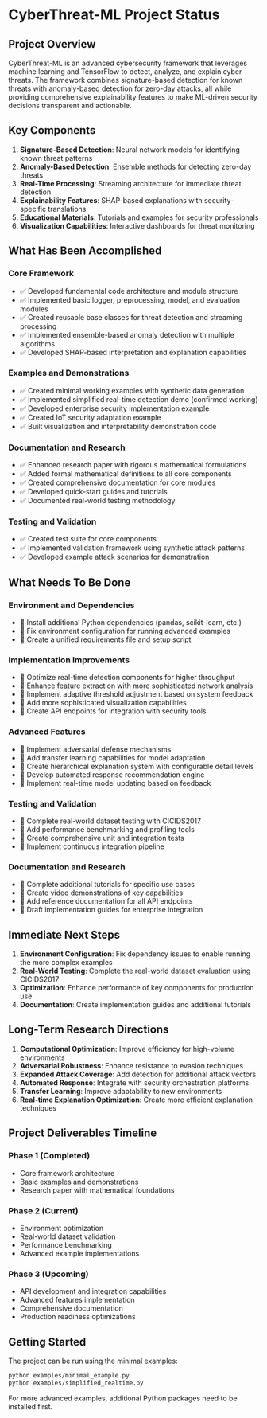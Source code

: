 # CyberThreat-ML Project Status

## Project Overview

CyberThreat-ML is an advanced cybersecurity framework that leverages machine learning and TensorFlow to detect, analyze, and explain cyber threats. The framework combines signature-based detection for known threats with anomaly-based detection for zero-day attacks, all while providing comprehensive explainability features to make ML-driven security decisions transparent and actionable.

## Key Components

1. **Signature-Based Detection**: Neural network models for identifying known threat patterns
2. **Anomaly-Based Detection**: Ensemble methods for detecting zero-day threats
3. **Real-Time Processing**: Streaming architecture for immediate threat detection
4. **Explainability Features**: SHAP-based explanations with security-specific translations
5. **Educational Materials**: Tutorials and examples for security professionals
6. **Visualization Capabilities**: Interactive dashboards for threat monitoring

## What Has Been Accomplished

### Core Framework 
- ✅ Developed fundamental code architecture and module structure
- ✅ Implemented basic logger, preprocessing, model, and evaluation modules
- ✅ Created reusable base classes for threat detection and streaming processing
- ✅ Implemented ensemble-based anomaly detection with multiple algorithms
- ✅ Developed SHAP-based interpretation and explanation capabilities

### Examples and Demonstrations
- ✅ Created minimal working examples with synthetic data generation
- ✅ Implemented simplified real-time detection demo (confirmed working)
- ✅ Developed enterprise security implementation example
- ✅ Created IoT security adaptation example
- ✅ Built visualization and interpretability demonstration code

### Documentation and Research
- ✅ Enhanced research paper with rigorous mathematical formulations
- ✅ Added formal mathematical definitions to all core components
- ✅ Created comprehensive documentation for core modules
- ✅ Developed quick-start guides and tutorials
- ✅ Documented real-world testing methodology

### Testing and Validation
- ✅ Created test suite for core components
- ✅ Implemented validation framework using synthetic attack patterns
- ✅ Developed example attack scenarios for demonstration

## What Needs To Be Done

### Environment and Dependencies
- 🔄 Install additional Python dependencies (pandas, scikit-learn, etc.)
- 🔄 Fix environment configuration for running advanced examples
- 🔄 Create a unified requirements file and setup script

### Implementation Improvements
- 🔄 Optimize real-time detection components for higher throughput
- 🔄 Enhance feature extraction with more sophisticated network analysis
- 🔄 Implement adaptive threshold adjustment based on system feedback
- 🔄 Add more sophisticated visualization capabilities
- 🔄 Create API endpoints for integration with security tools

### Advanced Features
- 🔄 Implement adversarial defense mechanisms
- 🔄 Add transfer learning capabilities for model adaptation
- 🔄 Create hierarchical explanation system with configurable detail levels
- 🔄 Develop automated response recommendation engine
- 🔄 Implement real-time model updating based on feedback

### Testing and Validation
- 🔄 Complete real-world dataset testing with CICIDS2017
- 🔄 Add performance benchmarking and profiling tools
- 🔄 Create comprehensive unit and integration tests
- 🔄 Implement continuous integration pipeline

### Documentation and Research
- 🔄 Complete additional tutorials for specific use cases
- 🔄 Create video demonstrations of key capabilities
- 🔄 Add reference documentation for all API endpoints
- 🔄 Draft implementation guides for enterprise integration

## Immediate Next Steps

1. **Environment Configuration**: Fix dependency issues to enable running the more complex examples
2. **Real-World Testing**: Complete the real-world dataset evaluation using CICIDS2017 
3. **Optimization**: Enhance performance of key components for production use
4. **Documentation**: Create implementation guides and additional tutorials

## Long-Term Research Directions

1. **Computational Optimization**: Improve efficiency for high-volume environments
2. **Adversarial Robustness**: Enhance resistance to evasion techniques
3. **Expanded Attack Coverage**: Add detection for additional attack vectors
4. **Automated Response**: Integrate with security orchestration platforms
5. **Transfer Learning**: Improve adaptability to new environments
6. **Real-time Explanation Optimization**: Create more efficient explanation techniques

## Project Deliverables Timeline

### Phase 1 (Completed)
- Core framework architecture
- Basic examples and demonstrations
- Research paper with mathematical foundations

### Phase 2 (Current)
- Environment optimization
- Real-world dataset validation
- Performance benchmarking
- Advanced example implementations

### Phase 3 (Upcoming)
- API development and integration capabilities
- Advanced features implementation
- Comprehensive documentation
- Production readiness optimizations

## Getting Started

The project can be run using the minimal examples:
```bash
python examples/minimal_example.py
python examples/simplified_realtime.py
```

For more advanced examples, additional Python packages need to be installed first.
